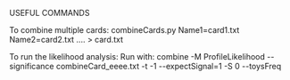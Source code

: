 USEFUL COMMANDS

To combine multiple cards: 
combineCards.py Name1=card1.txt Name2=card2.txt .... > card.txt 


To run the likelihood analysis:
Run with: combine -M ProfileLikelihood --significance combineCard_eeee.txt -t -1 --expectSignal=1 -S 0 --toysFreq

